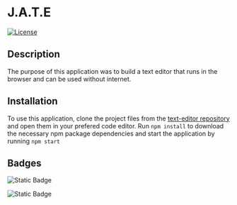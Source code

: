 # J.A.T.E


[![License](https://img.shields.io/badge/License-MIT-brightgreen.svg)](LICENSE)

## Description

The purpose of this application was to build a text editor that runs in the browser and can be used without internet. 

## Installation

To use this application, clone the project files from the [text-editor repository](https://github.com/Camparooni/Text-Editor) and open them in your prefered code editor. Run `npm install` to download the necessary npm package dependencies and start the application by running `npm start`

## Badges

![Static Badge](https://img.shields.io/badge/JavaScript-323330?style=for-the-badge&logo=javascript&logoColor=F7DF1E)

![Static Badge](https://img.shields.io/badge/Node.js-43853D?style=for-the-badge&logo=node.js&logoColor=white)

